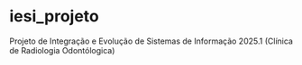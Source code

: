 # iesi_projeto
Projeto de Integração e Evolução de Sistemas de Informação 2025.1 (Clínica de Radiologia Odontólogica)
